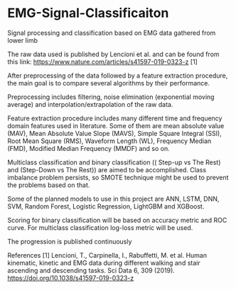# EMG-Signal-Classificaiton
Signal processing and classification based on EMG data gathered from lower limb

The raw data used is published by Lencioni et al. and can be found from this link: https://www.nature.com/articles/s41597-019-0323-z [1]

After preprocessing of the data followed by a feature extraction procedure, the main goal is to compare several algorithms by their performance.

Preprocessing includes filtering, noise elimination (exponential moving average) and interpolation/extrapolation of the raw data.

Feature extraction procedure includes many different time and frequency domain features used in literature. Some of them are mean absolute value (MAV), Mean Absolute Value Slope (MAVS), Simple Square Integral (SSI), Root Mean Square (RMS), Waveform Length (WL), Frequency Median (FMD), Modified Median Frequency (MMDF) and so on.

Multiclass classification and binary classification (( Step-up vs The Rest) and (Step-Down vs The Rest)) are aimed to be accomplished. Class imbalance problem persists, so SMOTE technique might be used to prevent the problems based on that.

Some of the planned models to use in this project are ANN, LSTM, DNN, SVM, Random Forest, Logistic Regression, LightGBM and XGBoost.

Scoring for binary classification will be based on accuracy metric and ROC curve. For multiclass classification log-loss metric will be used.

The progression is published continuously 

References
[1] Lencioni, T., Carpinella, I., Rabuffetti, M. et al. Human kinematic, kinetic and EMG data during different walking and stair ascending and descending tasks. Sci Data 6, 309 (2019). https://doi.org/10.1038/s41597-019-0323-z
